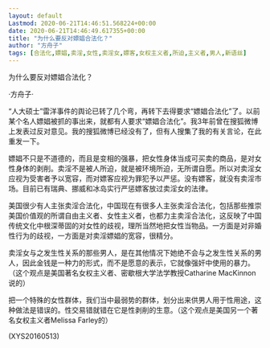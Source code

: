 ```yaml
---
layout: default
Lastmod: 2020-06-21T14:46:51.568224+00:00
date: 2020-06-21T14:46:49.617355+00:00
title: "为什么要反对嫖娼合法化？"
author: "方舟子"
tags: [合法化,嫖娼,卖淫,女性,卖淫女,嫖客,女权主义者,所迫,主义者,男人,新语丝]
---
```


为什么要反对嫖娼合法化？

·方舟子·

“人大硕士”雷洋事件的舆论已转了几个弯，再转下去得要求“嫖娼合法化”了。以前某个名人嫖娼被抓的事出来，就都有人要求“嫖娼合法化”。我3年前曾在搜狐微博上发表过反对意见。我的搜狐微博已经没有了，但有人搜集了我的有关言论，在此重发一下。

嫖娼不只是不道德的，而且是变相的强暴，把女性身体当成可买卖的商品，是对女性身体的剥削。卖淫不是被人所迫，就是被环境所迫，无所谓自愿。所以对卖淫女应视为受害者予以宽容，而对嫖客应视为罪犯予以严惩。没有嫖客，就没有卖淫市场。目前已有瑞典、挪威和冰岛实行严惩嫖客放过卖淫女的法律。

美国很少有人主张卖淫合法化，中国现在有很多人主张卖淫合法化，包括那些推崇美国价值观的所谓自由主义者、女性主义者，也都力主卖淫合法化，这反映了中国传统文化中根深蒂固的对女性的歧视，理所当然地把女性当物品。一方面是对非婚性行为的歧视，一方面是对卖淫嫖娼的宽容，很精分。

卖淫女与之发生性关系的那些男人，是在其他情况下她绝不会与之发生性关系的男人，因此金钱是一种力的形式，而不是愿意的表示，它就像强奸中使用的暴力。（这个观点是美国著名女权主义者、密歇根大学法学教授Catharine MacKinnon说的）

把一个特殊的女性群体，我们当中最弱势的群体，划分出来供男人用于性用途，这种做法是错误的。性交易错就错在它是性剥削的生意。（这个观点是美国另一个著名女权主义者Melissa Farley的）

(XYS20160513)

